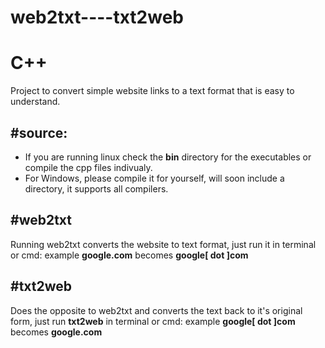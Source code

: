 # web2txt----txt2web

<h1>C++</h1> Project to convert simple website links to a text format that is easy to understand.

<h2>#source:</h2>
<ul>
<li>If you are running linux check the <b>bin</b> directory for the executables or compile the cpp files indivualy.</li>
<li>For Windows, please compile it for yourself, will soon include a directory, it supports all compilers.</li>
</ul>

<h2>#web2txt</h2>
Running web2txt converts the website to text format, just run it in terminal or cmd:
example <b>google.com</b> becomes <b>google[ dot ]com</b>

<h2>#txt2web</h2>
Does the opposite to web2txt and converts the text back to it's original form, just run <b>txt2web</b> in terminal or cmd:
example <b>google[ dot ]com</b> becomes <b>google.com</b>
